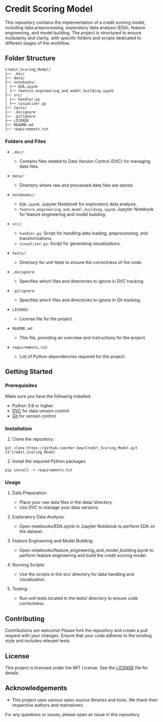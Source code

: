 # Credit Scoring Model

This repository contains the implementation of a credit scoring model, including data preprocessing, exploratory data analysis (EDA), feature engineering, and model building. The project is structured to ensure modularity and clarity, with specific folders and scripts dedicated to different stages of the workflow.

## Folder Structure
```
Credit_Scoring_Model/
├── .dvc/
├── data/
├── notebooks/
│ ├── EDA.ipynb
│ ├── feature_engineering_and_model_building.ipynb
├── src/
│ ├── handler.py
│ ├── visualizer.py
├── tests/
├── .dvcignore
├── .gitignore
├── LICENSE
├── README.md
├── requirements.txt
```

### Folders and Files

- `.dvc/`:
  - Contains files related to Data Version Control (DVC) for managing data files.
  
- `data/`:
  - Directory where raw and processed data files are stored.

- `notebooks/`:
  - `EDA.ipynb`: Jupyter Notebook for exploratory data analysis.
  - `feature_engineering_and_model_building.ipynb`: Jupyter Notebook for feature engineering and model building.

- `src/`:
  - `handler.py`: Script for handling data loading, preprocessing, and transformations.
  - `visualizer.py`: Script for generating visualizations.

- `tests/`:
  - Directory for unit tests to ensure the correctness of the code.

- `.dvcignore`:
  - Specifies which files and directories to ignore in DVC tracking.

- `.gitignore`:
  - Specifies which files and directories to ignore in Git tracking.

- `LICENSE`:
  - License file for the project.

- `README.md`:
  - This file, providing an overview and instructions for the project.

- `requirements.txt`:
  - List of Python dependencies required for the project.

## Getting Started

### Prerequisites

Make sure you have the following installed:

- Python 3.8 or higher
- [DVC](https://dvc.org/doc/install) for data version control
- [Git](https://git-scm.com/book/en/v2/Getting-Started-Installing-Git) for version control

### Installation

1. Clone the repository:
```
git clone https://github.com/der-bew/Credit_Scoring_Model.git
cd Credit_Scoring_Model
```
2. Install the required Python packages
```
pip install -r requirements.txt
```
### Usage

  1. Data Preparation:
        - Place your raw data files in the data/ directory.
        - Use DVC to manage your data versions.

  2. Exploratory Data Analysis:
        - Open notebooks/EDA.ipynb in Jupyter Notebook to perform EDA on the dataset.

  3. Feature Engineering and Model Building:
        - Open notebooks/feature_engineering_and_model_building.ipynb to perform feature engineering and build the credit scoring model.

  4. Running Scripts:
       - Use the scripts in the src/ directory for data handling and visualization.

  5. Testing:
       - Run unit tests located in the tests/ directory to ensure code correctness.

## Contributing

Contributions are welcome! Please fork the repository and create a pull request with your changes. Ensure that your code adheres to the existing style and includes relevant tests.
## License

This project is licensed under the MIT License. See the [LICENSE](https://github.com/der-bew/Credit_Scoring_Model/edit/main/LICENSE) file for details.

## Acknowledgements

  - This project uses various open-source libraries and tools. We thank their respective authors and maintainers.

For any questions or issues, please open an issue in this repository.

